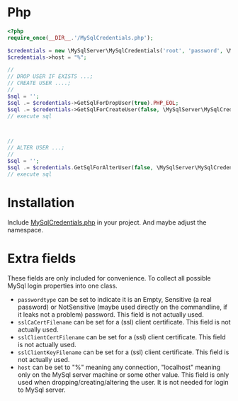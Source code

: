 # Php

```php
<?php
require_once(__DIR__.'/MySqlCredentials.php');

$credentials = new \MySqlServer\MySqlCredentials('root', 'password', \MySqlServer\MySqlCredentials::PasswordType_Sensitive);
$credentials->host = "%";

//
// DROP USER IF EXISTS ...; 
// CREATE USER ....;
//
$sql = '';
$sql .= $credentials->GetSqlForDropUser(true).PHP_EOL;
$sql .= $credentials->GetSqlForCreateUser(false, \MySqlServer\MySqlCredentials::MySqlPluginType_caching_sha2_password).PHP_EOL;
// execute sql



//
// ALTER USER ...;
//
$sql = '';
$sql .= $credentials.GetSqlForAlterUser(false, \MySqlServer\MySqlCredentials::MySqlPluginType_caching_sha2_password).PHP_EOL;
// execute sql
```

# Installation

Include [MySqlCredentials.php](https://github.com/MircoBabin/MySqlPasswords/releases/latest/download/MySqlCredentials-Php.zip) in your project. And maybe adjust the namespace.

# Extra fields

These fields are only included for convenience. To collect all possible MySql login properties into one class.

- ```passwordtype``` can be set to indicate it is an Empty, Sensitive (a real password) or NotSensitive (maybe used directly on the commandline, if it leaks not a problem) password. This field is not actually used.
- ```sslCaCertFilename``` can be set for a (ssl) client certificate. This field is not actually used.
- ```sslClientCertFilename``` can be set for a (ssl) client certificate. This field is not actually used.
- ```sslClientKeyFilename``` can be set for a (ssl) client certificate. This field is not actually used.
- ```host``` can be set to "%" meaning any connection, "localhost" meaning only on the MySql server machine or some other value. This field is only used when dropping/creating/altering the user. It is not needed for login to MySql server.
